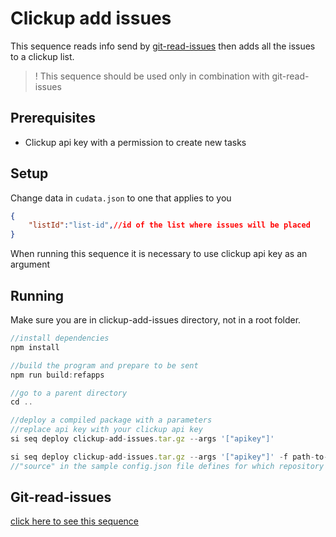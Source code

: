 # Clickup add issues

This sequence reads info send by [git-read-issues](https://github.com/scramjetorg/reference-apps/tree/main/js/git-read-issues) then adds all the issues to a clickup list.

> ! This sequence should be used only in combination with git-read-issues

## Prerequisites

- Clickup api key with a permission to create new tasks
## Setup

Change data in `cudata.json` to one that applies to you

```json
{
    "listId":"list-id",//id of the list where issues will be placed
}
```

When running this sequence it is necessary to use clickup api key as an argument

## Running

Make sure you are in clickup-add-issues directory, not in a root folder.

```js
//install dependencies
npm install

//build the program and prepare to be sent
npm run build:refapps

//go to a parent directory
cd ..

//deploy a compiled package with a parameters
//replace api key with your clickup api key
si seq deploy clickup-add-issues.tar.gz --args '["apikey"]'

si seq deploy clickup-add-issues.tar.gz --args '["apikey"]' -f path-to-your-config.json // this runs the sequence with the tags specified in the config.json file
//"source" in the sample config.json file defines for which repository specific tags should be set
```

## Git-read-issues

[click here to see this sequence](https://github.com/scramjetorg/reference-apps/tree/main/js/git-read-issues)
